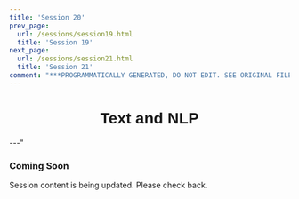 ```yaml
---
title: 'Session 20'
prev_page:
  url: /sessions/session19.html
  title: 'Session 19'
next_page:
  url: /sessions/session21.html
  title: 'Session 21'
comment: "***PROGRAMMATICALLY GENERATED, DO NOT EDIT. SEE ORIGINAL FILES IN /content***"
---
```

<h1  style="font-family:  Verdana,  Geneva,  sans-serif;  text-align:center">Text  and  NLP</h1> 
---" 
 
###  Coming  Soon 
 
Session  content  is  being  updated.  Please  check  back.
